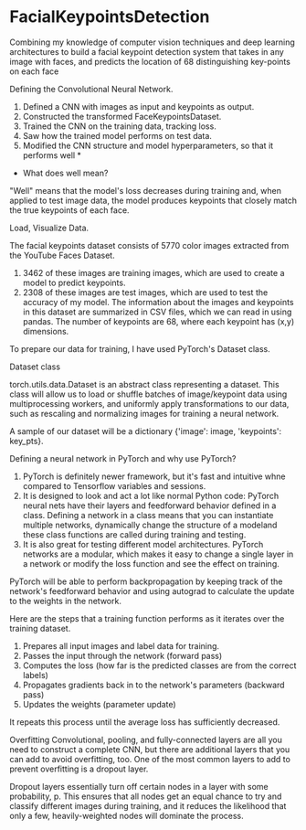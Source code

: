 # FacialKeypointsDetection
Combining my knowledge of computer vision techniques and deep learning architectures to build a facial keypoint detection system that takes in any image with faces, and predicts the location of 68 distinguishing key-points on each face

Defining the Convolutional Neural Network.

1. Defined a CNN with images as input and keypoints as output.
2. Constructed the transformed FaceKeypointsDataset.
3. Trained the CNN on the training data, tracking loss.
4. Saw how the trained model performs on test data.
5. Modified the CNN structure and model hyperparameters, so that it performs well *
* What does well mean?

"Well" means that the model's loss decreases during training and, when applied to test image data, the model produces keypoints that closely match the true keypoints of each face. 

Load, Visualize Data.

The facial keypoints dataset consists of 5770 color images extracted from the YouTube Faces Dataset.
1. 3462 of these images are training images, which are used to create a model to predict keypoints.
2. 2308 of these images are test images, which are used to test the accuracy of my model.
The information about the images and keypoints in this dataset are summarized in CSV files, which we can read in using pandas. The number of keypoints are 68, where each keypoint has (x,y) dimensions.

To prepare our data for training, I have used PyTorch's Dataset class.

Dataset class

torch.utils.data.Dataset is an abstract class representing a dataset. This class will allow us to load or shuffle batches of image/keypoint data using multiprocessing workers, and uniformly apply transformations to our data, such as rescaling and normalizing images for training a neural network.

A sample of our dataset will be a dictionary {'image': image, 'keypoints': key_pts}.

Defining a neural network in PyTorch and why use PyTorch?
1. PyTorch is definitely newer framework, but it's fast and intuitive whne compared to Tensorflow variables and sessions.
2. It is designed to look and act a lot like normal Python code: PyTorch neural nets have their layers and feedforward behavior defined in a class. Defining a network in a class means that you can instantiate multiple networks, dynamically change the structure of a modeland these class functions are called during training and testing.
3. It is also great for testing different model architectures. PyTorch networks are a modular, which makes it easy to change a single layer in a network or modify the loss function and see the effect on training.

PyTorch will be able to perform backpropagation by keeping track of the network's feedforward behavior and using autograd to calculate the update to the weights in the network.

Here are the steps that a training function performs as it iterates over the training dataset.

1. Prepares all input images and label data for training.
2. Passes the input through the network (forward pass)
3. Computes the loss (how far is the predicted classes are from the correct labels)
4. Propagates gradients back in to the network's parameters (backward pass)
5. Updates the weights (parameter update)

It repeats this process until the average loss has sufficiently decreased.


Overfitting
Convolutional, pooling, and fully-connected layers are all you need to construct a complete CNN, but there are additional layers that you can add to avoid overfitting, too. One of the most common layers to add to prevent overfitting is a dropout layer.

Dropout layers essentially turn off certain nodes in a layer with some probability, p. This ensures that all nodes get an equal chance to try and classify different images during training, and it reduces the likelihood that only a few, heavily-weighted nodes will dominate the process.